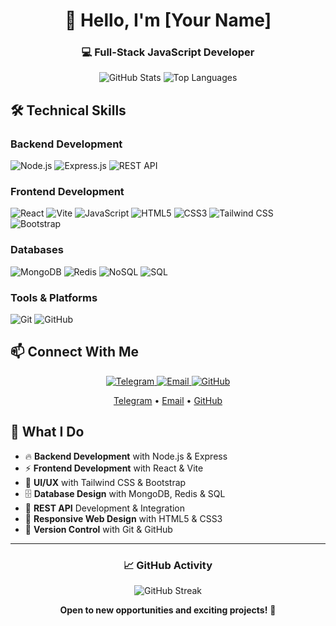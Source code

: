 <h1 align="center">👋 Hello, I'm [Your Name]</h1>
<h3 align="center">💻 Full-Stack JavaScript Developer</h3>

<p align="center">
  <img src="https://github-readme-stats.vercel.app/api?username=parsa-saadat&show_icons=true&theme=radical" alt="GitHub Stats" />
  <img src="https://github-readme-stats.vercel.app/api/top-langs/?username=parsa-saadat&layout=compact&theme=radical" alt="Top Languages" />
</p>

## 🛠️ Technical Skills

### **Backend Development**
![Node.js](https://img.shields.io/badge/Node.js-339933?style=for-the-badge&logo=nodedotjs&logoColor=white)
![Express.js](https://img.shields.io/badge/Express.js-000000?style=for-the-badge&logo=express&logoColor=white)
![REST API](https://img.shields.io/badge/REST_API-FF6C37?style=for-the-badge&logo=json&logoColor=white)

### **Frontend Development**
![React](https://img.shields.io/badge/React-20232A?style=for-the-badge&logo=react&logoColor=61DAFB)
![Vite](https://img.shields.io/badge/Vite-646CFF?style=for-the-badge&logo=vite&logoColor=white)
![JavaScript](https://img.shields.io/badge/JavaScript-F7DF1E?style=for-the-badge&logo=javascript&logoColor=black)
![HTML5](https://img.shields.io/badge/HTML5-E34F26?style=for-the-badge&logo=html5&logoColor=white)
![CSS3](https://img.shields.io/badge/CSS3-1572B6?style=for-the-badge&logo=css3&logoColor=white)
![Tailwind CSS](https://img.shields.io/badge/Tailwind_CSS-38B2AC?style=for-the-badge&logo=tailwind-css&logoColor=white)
![Bootstrap](https://img.shields.io/badge/Bootstrap-7952B3?style=for-the-badge&logo=bootstrap&logoColor=white)

### **Databases**
![MongoDB](https://img.shields.io/badge/MongoDB-47A248?style=for-the-badge&logo=mongodb&logoColor=white)
![Redis](https://img.shields.io/badge/Redis-DC382D?style=for-the-badge&logo=redis&logoColor=white)
![NoSQL](https://img.shields.io/badge/NoSQL-000000?style=for-the-badge&logo=databricks&logoColor=white)
![SQL](https://img.shields.io/badge/SQL-4479A1?style=for-the-badge&logo=postgresql&logoColor=white)

### **Tools & Platforms**
![Git](https://img.shields.io/badge/Git-F05032?style=for-the-badge&logo=git&logoColor=white)
![GitHub](https://img.shields.io/badge/GitHub-181717?style=for-the-badge&logo=github&logoColor=white)

## 📫 Connect With Me

<p align="center">
  <a href="https://t.me/ParsaSaadat">
    <img src="https://img.shields.io/badge/Telegram-2CA5E0?style=for-the-badge&logo=telegram&logoColor=white" alt="Telegram" />
  </a>
  <a href="mailto:parsasaadat13881@gmail.com">
    <img src="https://img.shields.io/badge/Email-D14836?style=for-the-badge&logo=gmail&logoColor=white" alt="Email" />
  </a>
  <a href="https://github.com/parsa-saadat">
    <img src="https://img.shields.io/badge/GitHub-181717?style=for-the-badge&logo=github&logoColor=white" alt="GitHub" />
  </a>
</p>

<p align="center">
  <a href="https://t.me/parsa-saadat" target="_blank">Telegram</a> • 
  <a href="mailto:your.email@example.com" target="_blank">Email</a> • 
  <a href="https://github.com/parsa-saadat" target="_blank">GitHub</a>
</p>

## 🌟 What I Do

- 🔥 **Backend Development** with Node.js & Express
- ⚡ **Frontend Development** with React & Vite
- 🎨 **UI/UX** with Tailwind CSS & Bootstrap
- 🗄️ **Database Design** with MongoDB, Redis & SQL
- 🔌 **REST API** Development & Integration
- 📱 **Responsive Web Design** with HTML5 & CSS3
- 🔄 **Version Control** with Git & GitHub

---

<div align="center">

### 📈 GitHub Activity

![GitHub Streak](https://github-readme-streak-stats.herokuapp.com/?user=parsa-saadat&theme=radical)

**Open to new opportunities and exciting projects!** 🚀

</div>
